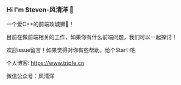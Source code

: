 ### Hi I'm Steven-风清洋 👋

一个爱C++的前端攻城狮🦁️！

目前在做前端相关的工作，如果你有什么前端问题，我们可以一起探讨！

欢迎issue留言！如果觉得对你有些帮助，给个Star✨吧

个人博客: https://www.tripfe.cn

微信公众号：风清洋

<!--
**StevenX911/StevenX911** is a ✨ _special_ ✨ repository because its `README.md` (this file) appears on your GitHub profile.

![fengkingyang](https://www.tripfe.cn/content/images/2020/10/fengkingyang.jpg)

Here are some ideas to get you started:

- 🔭 I’m currently working on ...
- 🌱 I’m currently learning ...
- 👯 I’m looking to collaborate on ...
- 🤔 I’m looking for help with ...
- 💬 Ask me about ...
- 📫 How to reach me: ...
- 😄 Pronouns: ...
- ⚡ Fun fact: ...
-->

